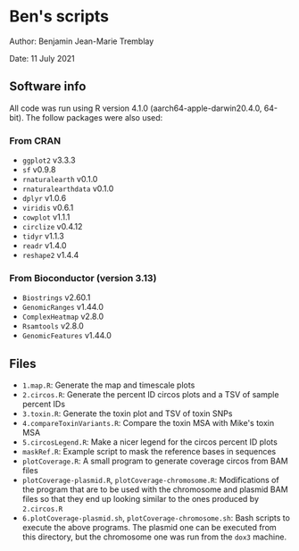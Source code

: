 # Ben's scripts

Author: Benjamin Jean-Marie Tremblay

Date: 11 July 2021

## Software info

All code was run using R version 4.1.0 (aarch64-apple-darwin20.4.0, 64-bit).
The follow packages were also used:

### From CRAN

- `ggplot2` v3.3.3
- `sf` v0.9.8
- `rnaturalearth` v0.1.0
- `rnaturalearthdata` v0.1.0
- `dplyr` v1.0.6
- `viridis` v0.6.1
- `cowplot` v1.1.1
- `circlize` v0.4.12
- `tidyr` v1.1.3
- `readr` v1.4.0
- `reshape2` v1.4.4

### From Bioconductor (version 3.13)

- `Biostrings` v2.60.1
- `GenomicRanges` v1.44.0
- `ComplexHeatmap` v2.8.0
- `Rsamtools` v2.8.0
- `GenomicFeatures` v1.44.0

## Files


- `1.map.R`: Generate the map and timescale plots
- `2.circos.R`: Generate the percent ID circos plots and a TSV of sample
  percent IDs
- `3.toxin.R`: Generate the toxin plot and TSV of toxin SNPs
- `4.compareToxinVariants.R`: Compare the toxin MSA with Mike's toxin MSA
- `5.circosLegend.R`: Make a nicer legend for the circos percent ID plots
- `maskRef.R`: Example script to mask the reference bases in sequences
- `plotCoverage.R`: A small program to generate coverage circos from BAM files
- `plotCoverage-plasmid.R`, `plotCoverage-chromosome.R`: Modifications of the
  program that are to be used with the chromosome and plasmid BAM files so
  that they end up looking similar to the ones produced by `2.circos.R`
- `6.plotCoverage-plasmid.sh`, `plotCoverage-chromosome.sh`: Bash scripts to
  execute the above programs. The plasmid one can be executed from this
  directory, but the chromosome one was run from the `dox3` machine.

